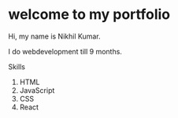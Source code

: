 # welcome to my portfolio

Hi, my name is Nikhil Kumar. 

I do webdevelopment till 9 months.

Skills 

1. HTML
1. JavaScript
1. CSS
1. React


